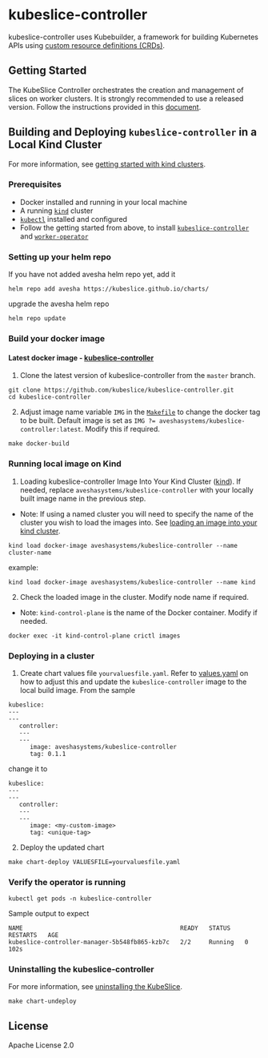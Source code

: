 # kubeslice-controller



kubeslice-controller uses Kubebuilder, a framework for building Kubernetes APIs
using [custom resource definitions (CRDs)](https://kubernetes.io/docs/tasks/access-kubernetes-api/extend-api-custom-resource-definitions).

## Getting Started

The KubeSlice Controller orchestrates the creation and management of slices on worker clusters.
It is strongly recommended to use a released version. Follow the instructions provided in this [document](https://docs.avesha.io/opensource/installing-the-kubeslice-controller).

## Building and Deploying `kubeslice-controller` in a Local Kind Cluster
For more information, see [getting started with kind clusters](https://docs.avesha.io/opensource/getting-started-with-kind-clusters).

### Prerequisites

* Docker installed and running in your local machine
* A running [`kind`](https://kind.sigs.k8s.io/)  cluster
* [`kubectl`](https://kubernetes.io/docs/tasks/tools/) installed and configured
* Follow the getting started from above, to install [`kubeslice-controller`](https://github.com/kubeslice/kubeslice-controller) and [`worker-operator`](https://github.com/kubeslice/worker-operator)

### Setting up your helm repo
If you have not added avesha helm repo yet, add it

```console
helm repo add avesha https://kubeslice.github.io/charts/
```

upgrade the avesha helm repo

```console
helm repo update
```

### Build your docker image
#### Latest docker image - [kubeslice-controller](https://hub.docker.com/r/aveshasystems/kubeslice-controller)

1. Clone the latest version of kubeslice-controller from  the `master` branch.

```console
git clone https://github.com/kubeslice/kubeslice-controller.git
cd kubeslice-controller
```

2. Adjust image name variable `IMG` in the [`Makefile`](Makefile) to change the docker tag to be built.
   Default image is set as `IMG ?= aveshasystems/kubeslice-controller:latest`. Modify this if required.

```console
make docker-build
```
### Running local image on Kind

1. Loading kubeslice-controller Image Into Your Kind Cluster ([kind](https://kind.sigs.k8s.io/docs/user/quick-start/#loading-an-image-into-your-cluster)).
   If needed, replace `aveshasystems/kubeslice-controller` with your locally built image name in the previous step.
* Note: If using a named cluster you will need to specify the name of the cluster you wish to load the images into. See [loading an image into your kind cluster](https://kind.sigs.k8s.io/docs/user/quick-start/#loading-an-image-into-your-cluster).
```console
kind load docker-image aveshasystems/kubeslice-controller --name cluster-name
```
example:
```console
kind load docker-image aveshasystems/kubeslice-controller --name kind
```

2. Check the loaded image in the cluster. Modify node name if required.
* Note: `kind-control-plane` is the name of the Docker container. Modify if needed.
```console
docker exec -it kind-control-plane crictl images
```
### Deploying in a cluster
1. Create chart values file `yourvaluesfile.yaml`. Refer to [values.yaml](https://github.com/kubeslice/charts/blob/master/kubeslice-controller/values.yaml) on how to adjust this and update the `kubeslice-controller` image to the local build image.
From the sample

```
kubeslice:
---
---
   controller:
   ---
   ---
      image: aveshasystems/kubeslice-controller
      tag: 0.1.1
```

change it to

```
kubeslice:
---
---
   controller:
   ---
   ---
      image: <my-custom-image> 
      tag: <unique-tag>
````
2. Deploy the updated chart

```console
make chart-deploy VALUESFILE=yourvaluesfile.yaml
```
### Verify the operator is running


```console
kubectl get pods -n kubeslice-controller
```

Sample output to expect
```
NAME                                            READY   STATUS    RESTARTS   AGE
kubeslice-controller-manager-5b548fb865-kzb7c   2/2     Running   0          102s
```

### Uninstalling the kubeslice-controller
For more information, see [uninstalling the KubeSlice](https://docs.avesha.io/opensource/uninstalling-kubeslice).

```console
make chart-undeploy
 ```

## License

Apache License 2.0
